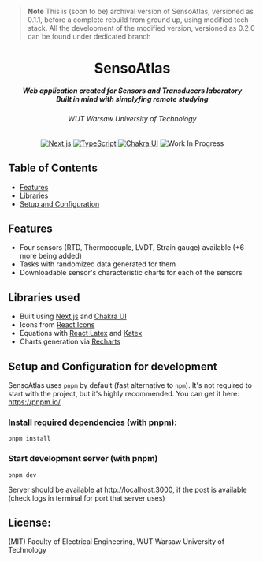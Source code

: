 > **Note** This is (soon to be) archival version of SensoAtlas, versioned as
> 0.1.1, before a complete rebuild from ground up, using modified tech-stack.
> All the development of the modified version, versioned as 0.2.0 can be found
> under dedicated branch

<div align="center">

<h1>SensoAtlas</h1>
<h5>
Web application created for Sensors and Transducers laboratory <br />
Built in mind with simplyfing remote studying
</h5>
<h6>WUT Warsaw University of Technology</h6>

[![Next.js](https://img.shields.io/badge/Next.js-black?style=for-the-badge&logo=nextdotjs)](https://nextjs.org/)
[![TypeScript](https://img.shields.io/badge/typescript-blue?style=for-the-badge&logo=typescript&logoColor=white)](https://typescriptlang.org)
[![Chakra UI](https://img.shields.io/badge/chakra%20ui-319795?style=for-the-badge&logo=chakraui&logoColor=white)](https://chakra-ui.com)
![Work In Progress](https://img.shields.io/badge/Work%20In%20Progress-orange?style=for-the-badge)

</div>

## Table of Contents

- [Features](#features)
- [Libraries](#libraries)
- [Setup and Configuration](#setup-configuration)

## Features<a name="features"></a>

- Four sensors (RTD, Thermocouple, LVDT, Strain gauge) available (+6 more being added)
- Tasks with randomized data generated for them
- Downloadable sensor's characteristic charts for each of the sensors

## Libraries used<a name="libraries"></a>

- Built using [Next.js](https://nextjs.org) and [Chakra UI](https://chakra-ui.com)
- Icons from [React Icons](https://react-icons.github.io/react-icons/)
- Equations with [React Latex](https://github.com/zzish/react-latex) and [Katex](https://katex.org/)
- Charts generation via [Recharts](https://recharts.org)

## Setup and Configuration for development<a name="setup-configuration">

SensoAtlas uses `pnpm` by default (fast alternative to `npm`). It's not required
to start with the project, but it's highly recommended. You can get it here:
https://pnpm.io/

### Install required dependencies (with pnpm):

```shell
pnpm install
```

### Start development server (with pnpm)

```shell
pnpm dev
```

Server should be available at http://localhost:3000, if the post is available (check logs in terminal for port that server uses)

## License:

(MIT) Faculty of Electrical Engineering, WUT Warsaw University of Technology
